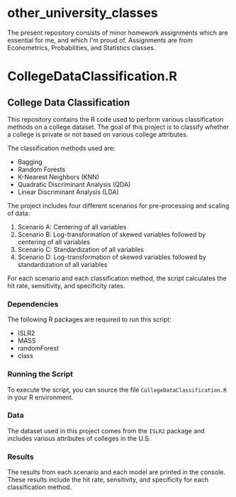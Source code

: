 # other_university_classes
The present repository consists of minor homework assignments which are essential for me, and which I'm proud of. Assignments are from Econometrics, Probabilities, and Statistics classes.

# CollegeDataClassification.R
## College Data Classification

This repository contains the R code used to perform various classification methods on a college dataset. The goal of this project is to classify whether a college is private or not based on various college attributes. 

The classification methods used are:

- Bagging
- Random Forests
- K-Nearest Neighbors (KNN)
- Quadratic Discriminant Analysis (QDA)
- Linear Discriminant Analysis (LDA)

The project includes four different scenarios for pre-processing and scaling of data:

1. Scenario A: Centering of all variables 
2. Scenario B: Log-transformation of skewed variables followed by centering of all variables
3. Scenario C: Standardization of all variables
4. Scenario D: Log-transformation of skewed variables followed by standardization of all variables

For each scenario and each classification method, the script calculates the hit rate, sensitivity, and specificity rates.

### Dependencies

The following R packages are required to run this script:

- ISLR2
- MASS
- randomForest
- class

### Running the Script

To execute the script, you can source the file `CollegeDataClassification.R` in your R environment.

### Data

The dataset used in this project comes from the `ISLR2` package and includes various attributes of colleges in the U.S.

### Results

The results from each scenario and each model are printed in the console. These results include the hit rate, sensitivity, and specificity for each classification method.
